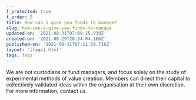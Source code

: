 ```yaml
---
f_protected: true
f_order: 5
title: How can I give you funds to manage?
slug: how-can-i-give-you-funds-to-manage
updated-on: '2021-08-31T07:09:15.939Z'
created-on: '2021-08-29T20:34:04.166Z'
published-on: '2021-08-31T07:11:50.716Z'
layout: '[faqs].html'
tags: faqs
---
```


We are not custodians or fund managers, and focus solely on the study of experimental methods of value creation. Members can direct their capital to collectively validated ideas within the organisation at their own discretion. For more information, contact us.
